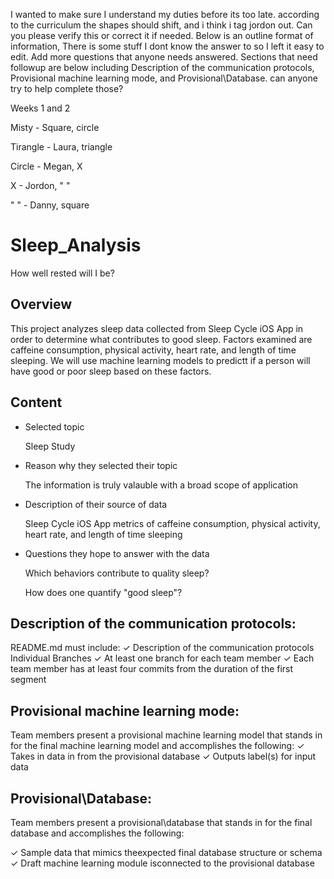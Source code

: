 I wanted to make sure I understand my duties before its too late. according to the curriculum the shapes should shift, and i think i tag jordon out. 
Can you please verify this or correct it if needed. Below is an outline format of information, There is some stuff I dont know the answer to so I left it easy to edit. Add more questions that anyone needs answered.  Sections that need followup are below including Description of the communication protocols, Provisional machine learning mode, and Provisional\Database. can anyone try to help complete those?

Weeks 1 and 2

Misty - Square, circle

Tirangle - Laura, triangle

Circle - Megan, X

X - Jordon, " "        

" " - Danny, square



# Sleep_Analysis
How well rested will I be?

## Overview
This project analyzes sleep data collected from Sleep Cycle iOS App in order to determine what contributes to good sleep. Factors examined are caffeine consumption, physical activity, heart rate, and length of time sleeping. We will use machine learning models to predictt if a person will have good or poor sleep based on these factors.

## Content

- Selected topic

  Sleep Study
  
- Reason why they selected their topic
  
  The information is truly valauble with a broad scope of application
  
- Description of their source of data
  
  Sleep Cycle iOS App 
  metrics of caffeine consumption, physical activity, heart rate, and length of time sleeping
  
- Questions they hope to answer with the data

  Which behaviors contribute to quality sleep?
  
  How does one quantify "good sleep"?
  
## Description of the communication protocols:
README.md must include:
✓ Description of the communication protocols Individual Branches
✓ At least one branch for each team member
✓ Each team member has at least four commits from the duration of the first segment


## Provisional machine learning mode:
Team members present a provisional machine learning model that stands in for the final machine learning model and accomplishes the following:
✓ Takes in data in from the provisional database
✓ Outputs label(s) for input data


## Provisional\Database:
Team members present a provisional\database that stands in for the final database and accomplishes the
following:

✓ Sample data that mimics theexpected final database structure or schema
✓ Draft machine learning module isconnected to the provisional database
  

